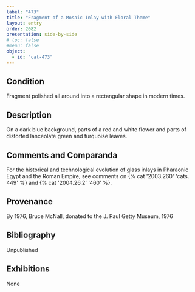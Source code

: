 ```yaml
---
label: "473"
title: "Fragment of a Mosaic Inlay with Floral Theme"
layout: entry
order: 2082
presentation: side-by-side
# toc: false
#menu: false 
object:
  - id: "cat-473"
---
```


## Condition

Fragment polished all around into a rectangular shape in modern times.

## Description

On a dark blue background, parts of a red and white flower and parts of distorted lanceolate green and turquoise leaves.

## Comments and Comparanda

For the historical and technological evolution of glass inlays in Pharaonic Egypt and the Roman Empire, see comments on {% cat '2003.260' 'cats. 449' %} and {% cat '2004.26.2' '460' %}.

## Provenance

By 1976, Bruce McNall, donated to the J. Paul Getty Museum, 1976

## Bibliography

Unpublished

## Exhibitions

None
